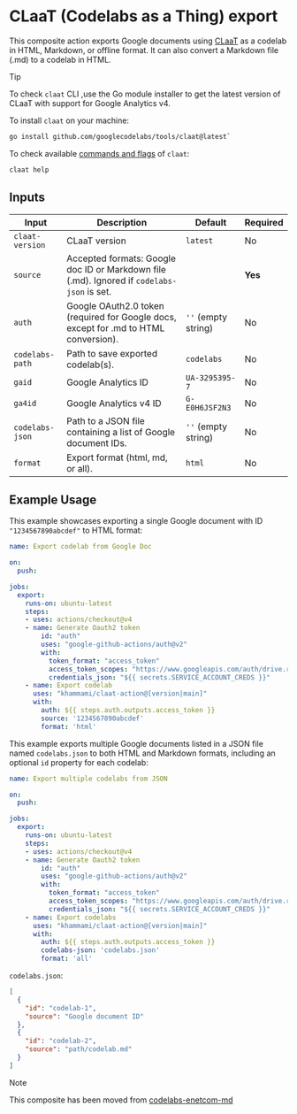 # CLaaT (Codelabs as a Thing) export

This composite action exports Google documents using [CLaaT](https://github.com/googlecodelabs/tools) as a codelab in HTML, Markdown, or offline format. It can also convert a Markdown file (.md) to a codelab in HTML.

> [!TIP]
>
> To check `claat` CLI ,use the Go module installer to get the latest version of CLaaT with support for Google Analytics v4.

To install `claat` on your machine:

```bash
go install github.com/googlecodelabs/tools/claat@latest`
```

To check available [commands and flags](docs/claat_command_help.md) of `claat`:

```bash
claat help
```

## Inputs

| **Input** | **Description** | **Default** | **Required** |
|---|---|---|---|
| `claat-version` | CLaaT version | `latest` | No |
| `source` | Accepted formats: Google doc ID or Markdown file (.md). Ignored if `codelabs-json` is set. | | **Yes** |
| `auth` | Google OAuth2.0 token (required for Google docs, except for .md to HTML conversion). | `''` (empty string) | No |
| `codelabs-path` | Path to save exported codelab(s). | `codelabs` | No |
| `gaid` | Google Analytics ID | `UA-3295395-7` | No |
| `ga4id` | Google Analytics v4 ID | `G-E0H6JSF2N3` | No |
| `codelabs-json` | Path to a JSON file containing a list of Google document IDs. | `''` (empty string) | No |
| `format` | Export format (html, md, or all). | `html` | No |

## Example Usage

This example showcases exporting a single Google document with ID `"1234567890abcdef"` to HTML format:

```yaml
name: Export codelab from Google Doc

on:
  push:

jobs:
  export:
    runs-on: ubuntu-latest
    steps:
    - uses: actions/checkout@v4
    - name: Generate Oauth2 token
        id: "auth"
        uses: "google-github-actions/auth@v2"
        with:
          token_format: "access_token"
          access_token_scopes: "https://www.googleapis.com/auth/drive.readonly"
          credentials_json: "${{ secrets.SERVICE_ACCOUNT_CREDS }}"
    - name: Export codelab
      uses: "khammami/claat-action@[version|main]"
      with:
        auth: ${{ steps.auth.outputs.access_token }}
        source: '1234567890abcdef'
        format: 'html'
```

This example exports multiple Google documents listed in a JSON file named `codelabs.json` to both HTML and Markdown formats, including an optional `id` property for each codelab:

```yaml
name: Export multiple codelabs from JSON

on:
  push:

jobs:
  export:
    runs-on: ubuntu-latest
    steps:
    - uses: actions/checkout@v4
    - name: Generate Oauth2 token
        id: "auth"
        uses: "google-github-actions/auth@v2"
        with:
          token_format: "access_token"
          access_token_scopes: "https://www.googleapis.com/auth/drive.readonly"
          credentials_json: "${{ secrets.SERVICE_ACCOUNT_CREDS }}"
    - name: Export codelabs
      uses: "khammami/claat-action@[version|main]"
      with:
        auth: ${{ steps.auth.outputs.access_token }}
        codelabs-json: 'codelabs.json'
        format: 'all'
```

`codelabs.json`:

```json
[
  {
    "id": "codelab-1",
    "source": "Google document ID"
  },
  {
    "id": "codelab-2",
    "source": "path/codelab.md"
  }
]
```

>[!NOTE]
>
> This composite has been moved from [codelabs-enetcom-md](https://github.com/khammami/codelabs-enetcom-md/tree/main/actions/claat)
